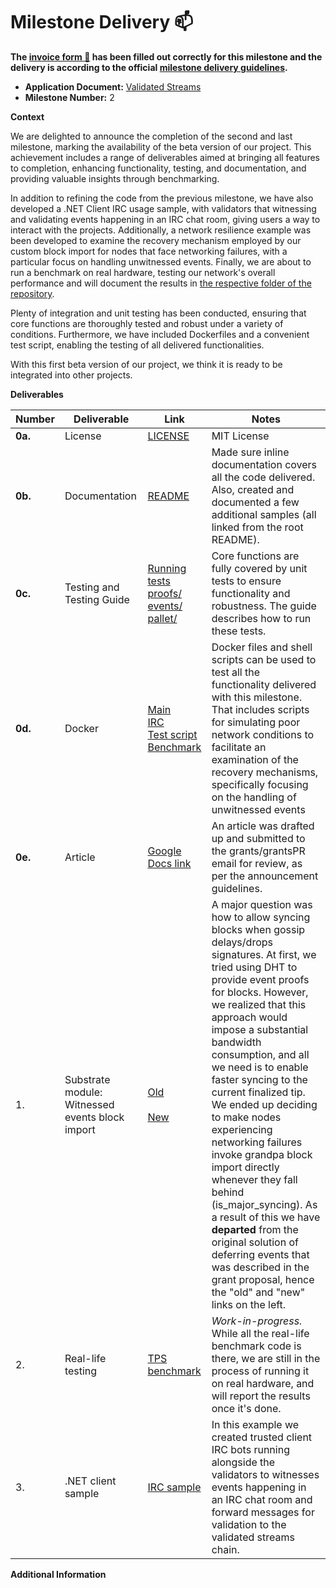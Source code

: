 # Milestone Delivery :mailbox:

**The [invoice form :pencil:](https://docs.google.com/forms/d/e/1FAIpQLSfmNYaoCgrxyhzgoKQ0ynQvnNRoTmgApz9NrMp-hd8mhIiO0A/viewform) has been filled out correctly for this milestone and the delivery is according to the official [milestone delivery guidelines](https://github.com/w3f/Grants-Program/blob/master/docs/Support%20Docs/milestone-deliverables-guidelines.md).**

- **Application Document:** [Validated Streams](https://github.com/w3f/Grants-Program/blob/master/applications/validated-streams.md)
- **Milestone Number:** 2

**Context**

We are delighted to announce the completion of the second and last milestone, marking the availability of the beta version of our project. This achievement includes a range of deliverables aimed at bringing all features to completion, enhancing functionality, testing, and documentation, and providing valuable insights through benchmarking.

In addition to refining the code from the previous milestone, we have also developed a .NET Client IRC usage sample, with validators that witnessing and validating events happening in an IRC chat room, giving users a way to interact with the projects. Additionally, a network resilience example was been developed to examine the recovery mechanism employed by our custom block import for nodes that face networking failures, with a particular focus on handling unwitnessed events. Finally, we are about to run a benchmark on real hardware, testing our network's overall performance and will document the results in [the respective folder of the repository](https://github.com/comrade-coop/validated-streams/tree/main/samples/tps-benchmark/README.md).

Plenty of integration and unit testing has been conducted, ensuring that core functions are thoroughly tested and robust under a variety of conditions. Furthermore, we have included Dockerfiles and a convenient test script, enabling the testing of all delivered functionalities.

With this first beta version of our project, we think it is ready to be integrated into other projects.

**Deliverables**

| Number  | Deliverable                                     | Link                                                                                                                                                                                                                                                                                                                                                                                                               | Notes                                                                                                                                                                                                                                                                                                                                                                                                                                                                                                                                                                                                                                                            |
| ------- | ----------------------------------------------- | ------------------------------------------------------------------------------------------------------------------------------------------------------------------------------------------------------------------------------------------------------------------------------------------------------------------------------------------------------------------------------------------------------------------ | ---------------------------------------------------------------------------------------------------------------------------------------------------------------------------------------------------------------------------------------------------------------------------------------------------------------------------------------------------------------------------------------------------------------------------------------------------------------------------------------------------------------------------------------------------------------------------------------------------------------------------------------------------------------- |
| **0a.** | License                                         | [LICENSE](https://github.com/comrade-coop/validated-streams/blob/main/LICENSE)                                                                                                                                                                                                                                                                                                                                     | MIT License                                                                                                                                                                                                                                                                                                                                                                                                                                                                                                                                                                                                                                                      |
| **0b.** | Documentation                                   | [README](https://github.com/comrade-coop/validated-streams/blob/main/README.md)                                                                                                                                                                                                                                                                                                                                    | Made sure inline documentation covers all the code delivered. Also, created and documented a few additional samples (all linked from the root README).                                                                                                                                                                                                                                                                                                                                                                                                                                                                                                           |
| **0c.** | Testing and Testing Guide                       | [Running tests](https://github.com/comrade-coop/validated-streams/blob/main/README.md#testing) <br> [proofs/](https://github.com/comrade-coop/validated-streams/blob/main/consensus/src/proofs/tests.rs) <br> [events/](https://github.com/comrade-coop/validated-streams/blob/main/consensus/src/events/tests.rs) <br> [pallet/](https://github.com/comrade-coop/validated-streams/blob/main/pallet/src/tests.rs) | Core functions are fully covered by unit tests to ensure functionality and robustness. The guide describes how to run these tests.                                                                                                                                                                                                                                                                                                                                                                                                                                                                                                                               |
| **0d.** | Docker                                          | [Main](https://github.com/comrade-coop/validated-streams/blob/main/Dockerfile) <br> [IRC](https://github.com/comrade-coop/validated-streams/blob/main/samples/irc/Dockerfile) <br> [Test script](https://github.com/comrade-coop/validated-streams/blob/main/samples/basic/run-example.sh) <br> [Benchmark](https://github.com/comrade-coop/validated-streams/blob/main/samples/tps-benchmark/Dockerfile)          | Docker files and shell scripts can be used to test all the functionality delivered with this milestone. That includes scripts for simulating poor network conditions to facilitate an examination of the recovery mechanisms, specifically focusing on the handling of unwitnessed events                                                                                                                                                                                                                                                                                                                                                                        |
| **0e.** | Article                                         | [Google Docs link](https://docs.google.com/document/u/1/d/12EsVUDydsDWfngQP6-zYRiC-dFbn696Evr3VSxgcpjU/edit)                                                                                                                                                                                                                                                                                                       | An article was drafted up and submitted to the grants/grantsPR email for review, as per the announcement guidelines.                                                                                                                                                                                                                                                                                                                                                                                                                                                                                                                                             |
| 1.      | Substrate module: Witnessed events block import | [Old](https://github.com/comrade-coop/validated-streams/blob/fa7e20c5f0bf34cd8b89f975eceb6e29955202ab/node/src/streams/services/witness_block_import.rs) <br><br>[New](https://github.com/comrade-coop/validated-streams/blob/main/consensus/src/block_import.rs)                                                                                                                                                  | A major question was how to allow syncing blocks when gossip delays/drops signatures. At first, we tried using DHT to provide event proofs for blocks. However, we realized that this approach would impose a substantial bandwidth consumption, and all we need is to enable faster syncing to the current finalized tip. We ended up deciding to make nodes experiencing networking failures invoke grandpa block import directly whenever they fall behind (is_major_syncing). As a result of this we have **departed** from the original solution of deferring events that was described in the grant proposal, hence the "old" and "new" links on the left. |
| 2.      | Real-life testing                               | [TPS benchmark](https://github.com/comrade-coop/validated-streams/tree/main/samples/tps-benchmark)                                                                                                                                                                                                                                                                                                                 | _Work-in-progress._ While all the real-life benchmark code is there, we are still in the process of running it on real hardware, and will report the results once it's done.                                                                                                                                                                                                                                                                                                                                                                                                                                                                                     |
| 3.      | .NET client sample                              | [IRC sample](https://github.com/comrade-coop/validated-streams/tree/main/samples/irc)                                                                                                                                                                                                                                                                                                                              | In this example we created trusted client IRC bots running alongside the validators to witnesses events happening in an IRC chat room and forward messages for validation to the validated streams chain.                                                                                                                                                                                                                                                                                                                                                                                                                                                        |

**Additional Information**
